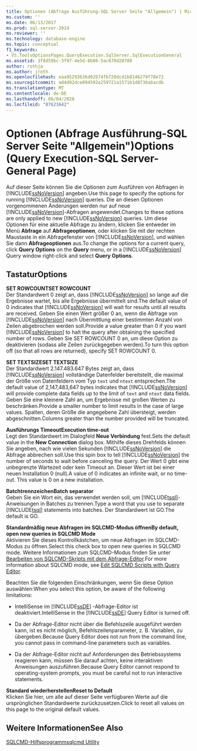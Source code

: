 ```yaml
---
title: Optionen (Abfrage Ausführung-SQL Server Seite "Allgemein") | Microsoft-Dokumentation
ms.custom: ''
ms.date: 06/13/2017
ms.prod: sql-server-2014
ms.reviewer: ''
ms.technology: database-engine
ms.topic: conceptual
f1_keywords:
- VS.ToolsOptionsPages.QueryExecution.SqlServer.SqlExecutionGeneral
ms.assetid: 3f8d59bc-3f97-4e5d-8b86-5ac670d20780
author: rothja
ms.author: jroth
ms.openlocfilehash: eaa95293636d02674fb720dcd1b8146279f78e72
ms.sourcegitcommit: ad4d92dce894592a259721a1571b1d8736abacdb
ms.translationtype: MT
ms.contentlocale: de-DE
ms.lasthandoff: 08/04/2020
ms.locfileid: "87621642"
---
```

# <a name="options-query-execution-sql-server-general-page"></a><span data-ttu-id="6f7d2-102">Optionen (Abfrage Ausführung-SQL Server Seite "Allgemein")</span><span class="sxs-lookup"><span data-stu-id="6f7d2-102">Options (Query Execution-SQL Server-General Page)</span></span>
  <span data-ttu-id="6f7d2-103">Auf dieser Seite können Sie die Optionen zum Ausführen von Abfragen in [!INCLUDE[ssNoVersion](../includes/ssnoversion-md.md)] angeben.</span><span class="sxs-lookup"><span data-stu-id="6f7d2-103">Use this page to specify the options for running [!INCLUDE[ssNoVersion](../includes/ssnoversion-md.md)] queries.</span></span> <span data-ttu-id="6f7d2-104">Die an diesen Optionen vorgenommenen Änderungen werden nur auf neue [!INCLUDE[ssNoVersion](../includes/ssnoversion-md.md)]-Abfragen angewendet.</span><span class="sxs-lookup"><span data-stu-id="6f7d2-104">Changes to these options are only applied to new [!INCLUDE[ssNoVersion](../includes/ssnoversion-md.md)] queries.</span></span> <span data-ttu-id="6f7d2-105">Um diese Optionen für eine aktuelle Abfrage zu ändern, klicken Sie entweder im Menü **Abfrage** auf **Abfrageoptionen**, oder klicken Sie mit der rechten Maustaste in ein Abfragefenster von [!INCLUDE[ssNoVersion](../includes/ssnoversion-md.md)], und wählen Sie dann **Abfrageoptionen** aus.</span><span class="sxs-lookup"><span data-stu-id="6f7d2-105">To change the options for a current query, click **Query Options** on the **Query** menu, or in a [!INCLUDE[ssNoVersion](../includes/ssnoversion-md.md)] Query window right-click and select **Query Options**.</span></span>  
  
## <a name="options"></a><span data-ttu-id="6f7d2-106">Tastatur</span><span class="sxs-lookup"><span data-stu-id="6f7d2-106">Options</span></span>  
 <span data-ttu-id="6f7d2-107">**SET ROWCOUNT**</span><span class="sxs-lookup"><span data-stu-id="6f7d2-107">**SET ROWCOUNT**</span></span>  
 <span data-ttu-id="6f7d2-108">Der Standardwert 0 zeigt an, dass [!INCLUDE[ssNoVersion](../includes/ssnoversion-md.md)] so lange auf die Ergebnisse wartet, bis alle Ergebnisse übermittelt sind.</span><span class="sxs-lookup"><span data-stu-id="6f7d2-108">The default value of 0 indicates that [!INCLUDE[ssNoVersion](../includes/ssnoversion-md.md)] will wait for results until all results are received.</span></span> <span data-ttu-id="6f7d2-109">Geben Sie einen Wert größer 0 an, wenn die Abfrage von [!INCLUDE[ssNoVersion](../includes/ssnoversion-md.md)] nach Übermittlung einer bestimmten Anzahl von Zeilen abgebrochen werden soll.</span><span class="sxs-lookup"><span data-stu-id="6f7d2-109">Provide a value greater than 0 if you want [!INCLUDE[ssNoVersion](../includes/ssnoversion-md.md)] to halt the query after obtaining the specified number of rows.</span></span> <span data-ttu-id="6f7d2-110">Geben Sie SET ROWCOUNT 0 an, um diese Option zu deaktivieren (sodass alle Zeilen zurückgegeben werden).</span><span class="sxs-lookup"><span data-stu-id="6f7d2-110">To turn this option off (so that all rows are returned), specify SET ROWCOUNT 0.</span></span>  
  
 <span data-ttu-id="6f7d2-111">**SET TEXTSIZE**</span><span class="sxs-lookup"><span data-stu-id="6f7d2-111">**SET TEXTSIZE**</span></span>  
 <span data-ttu-id="6f7d2-112">Der Standardwert 2.147.483.647 Bytes zeigt an, dass [!INCLUDE[ssNoVersion](../includes/ssnoversion-md.md)] vollständige Datenfelder bereitstellt, die maximal der Größe von Datenfeldern vom Typ `text` und `ntext` entsprechen.</span><span class="sxs-lookup"><span data-stu-id="6f7d2-112">The default value of 2,147,483,647 bytes indicates that [!INCLUDE[ssNoVersion](../includes/ssnoversion-md.md)] will provide complete data fields up to the limit of `text` and `ntext` data fields.</span></span> <span data-ttu-id="6f7d2-113">Geben Sie eine kleinere Zahl an, um Ergebnisse mit großen Werten zu beschränken.</span><span class="sxs-lookup"><span data-stu-id="6f7d2-113">Provide a smaller number to limit results in the case of large values.</span></span> <span data-ttu-id="6f7d2-114">Spalten, deren Größe die angegebene Zahl übersteigt, werden abgeschnitten.</span><span class="sxs-lookup"><span data-stu-id="6f7d2-114">Columns greater than the number provided will be truncated.</span></span>  
  
 <span data-ttu-id="6f7d2-115">**Ausführungs Timeout**</span><span class="sxs-lookup"><span data-stu-id="6f7d2-115">**Execution time-out**</span></span>  
 <span data-ttu-id="6f7d2-116">Legt den Standardwert im Dialogfeld **Neue Verbindung** fest.</span><span class="sxs-lookup"><span data-stu-id="6f7d2-116">Sets the default value in the **New Connection** dialog box.</span></span> <span data-ttu-id="6f7d2-117">Mithilfe dieses Drehfelds können Sie angeben, nach wie vielen Sekunden [!INCLUDE[ssNoVersion](../includes/ssnoversion-md.md)] die Abfrage abbrechen soll.</span><span class="sxs-lookup"><span data-stu-id="6f7d2-117">Use this spin box to tell [!INCLUDE[ssNoVersion](../includes/ssnoversion-md.md)] the number of seconds to wait before canceling the query.</span></span> <span data-ttu-id="6f7d2-118">Der Wert 0 gibt eine unbegrenzte Wartezeit oder kein Timeout an. Dieser Wert ist bei einer neuen Installation 0 (null).</span><span class="sxs-lookup"><span data-stu-id="6f7d2-118">A value of 0 indicates an infinite wait, or no time-out. This value is 0 on a new installation.</span></span>  
  
 <span data-ttu-id="6f7d2-119">**Batchtrennzeichen**</span><span class="sxs-lookup"><span data-stu-id="6f7d2-119">**Batch separator**</span></span>  
 <span data-ttu-id="6f7d2-120">Geben Sie ein Wort ein, das verwendet werden soll, um [!INCLUDE[tsql](../includes/tsql-md.md)]-Anweisungen in Batches zu trennen.</span><span class="sxs-lookup"><span data-stu-id="6f7d2-120">Type a word that you use to separate [!INCLUDE[tsql](../includes/tsql-md.md)] statements into batches.</span></span> <span data-ttu-id="6f7d2-121">Der Standardwert ist GO.</span><span class="sxs-lookup"><span data-stu-id="6f7d2-121">The default is GO.</span></span>  
  
 <span data-ttu-id="6f7d2-122">**Standardmäßig neue Abfragen im SQLCMD-Modus öffnen**</span><span class="sxs-lookup"><span data-stu-id="6f7d2-122">**By default, open new queries in SQLCMD Mode**</span></span>  
 <span data-ttu-id="6f7d2-123">Aktivieren Sie dieses Kontrollkästchen, um neue Abfragen im SQLCMD-Modus zu öffnen.</span><span class="sxs-lookup"><span data-stu-id="6f7d2-123">Select this check box to open new queries in SQLCMD mode.</span></span> <span data-ttu-id="6f7d2-124">Weitere Informationen zum SQLCMD-Modus finden Sie unter [Bearbeiten von SQLCMD-Skripts mit dem Abfrage-Editor](../relational-databases/scripting/edit-sqlcmd-scripts-with-query-editor.md).</span><span class="sxs-lookup"><span data-stu-id="6f7d2-124">For more information about SQLCMD mode, see [Edit SQLCMD Scripts with Query Editor](../relational-databases/scripting/edit-sqlcmd-scripts-with-query-editor.md).</span></span>  
  
 <span data-ttu-id="6f7d2-125">Beachten Sie die folgenden Einschränkungen, wenn Sie diese Option auswählen:</span><span class="sxs-lookup"><span data-stu-id="6f7d2-125">When you select this option, be aware of the following limitations:</span></span>  
  
-   <span data-ttu-id="6f7d2-126">IntelliSense im [!INCLUDE[ssDE](../includes/ssde-md.md)] -Abfrage-Editor ist deaktiviert.</span><span class="sxs-lookup"><span data-stu-id="6f7d2-126">IntelliSense in the [!INCLUDE[ssDE](../includes/ssde-md.md)] Query Editor is turned off.</span></span>  
  
-   <span data-ttu-id="6f7d2-127">Da der Abfrage-Editor nicht über die Befehlszeile ausgeführt werden kann, ist es nicht möglich, Befehlszeilenparameter, z. B. Variablen, zu übergeben.</span><span class="sxs-lookup"><span data-stu-id="6f7d2-127">Because Query Editor does not run from the command line, you cannot pass in command-line parameters such as variables.</span></span>  
  
-   <span data-ttu-id="6f7d2-128">Da der Abfrage-Editor nicht auf Anforderungen des Betriebssystems reagieren kann, müssen Sie darauf achten, keine interaktiven Anweisungen auszuführen.</span><span class="sxs-lookup"><span data-stu-id="6f7d2-128">Because Query Editor cannot respond to operating-system prompts, you must be careful not to run interactive statements.</span></span>  
  
 <span data-ttu-id="6f7d2-129">**Standard wiederherstellen**</span><span class="sxs-lookup"><span data-stu-id="6f7d2-129">**Reset to Default**</span></span>  
 <span data-ttu-id="6f7d2-130">Klicken Sie hier, um alle auf dieser Seite verfügbaren Werte auf die ursprünglichen Standardwerte zurückzusetzen.</span><span class="sxs-lookup"><span data-stu-id="6f7d2-130">Click to reset all values on this page to the original default values.</span></span>  
  
## <a name="see-also"></a><span data-ttu-id="6f7d2-131">Weitere Informationen</span><span class="sxs-lookup"><span data-stu-id="6f7d2-131">See Also</span></span>  
 [<span data-ttu-id="6f7d2-132">SQLCMD-Hilfsprogramm</span><span class="sxs-lookup"><span data-stu-id="6f7d2-132">sqlcmd Utility</span></span>](../tools/sqlcmd-utility.md)  
  
  
